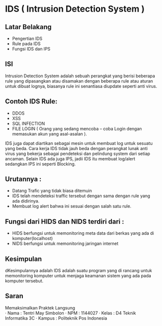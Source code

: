 # IDS ( Intrusion Detection System )
## Latar Belakang
* Pengertian IDS
* Rule pada IDS
* Fungsi IDS dan IPS

## ISI
Intrusion Detection System adalah sebuah perangkat yang berisi beberapa rule yang dipasangkan atau disamakan dengan beberapa rule atau aturan untuk dibuat lognya, biasanya rule ini senantiasa diupdate seperti anti virus.
## Contoh IDS Rule:
* DDOS
* XSS
* SQL INFECTION
* FILE LOGIN ( Orang yang sedang mencoba – coba Login dengan memasukan akun yang asal-asalan ).

IDS juga dapat diartikan sebagai mesin untuk membuat log untuk sesuatu yang beda. Cara kerja IDS tidak jauh beda dengan perangkat lunak anti virus yang bekerja sebagai pendeteksi  dan pelindung system dari setiap ancaman.
Selain IDS ada juga IPS, jadii IDS itu membuat log/alert sedangkan IPS ini seperti Blocking.

## Urutannya :
* Datang Trafic yang tidak biasa ditemuin
* IDS telah mendeteksi traffic tersebut dengan sama dengan rule yang ada didirinya.
* Membuat log alert bahwa ini sesuai dengan salah satu rule.

## Fungsi dari HIDS dan NIDS terdiri dari :
* HIDS berfungsi untuk memonitoring meta data dari berkas yang ada di komputer(localhost)
* NIDS berfungsi untuk memonitoring jaringan internet
 
## Kesimpulan
dKesimpulannya adalah IDS adalah suatu program yang di rancang untuk memonitoring komputer untuk menjaga keamanan sistem yang ada pada komputer tersebut.

## Saran
Memaksimalkan Praktek Langsung
<br>
·         Nama : Tentri May Simbolon
·         NPM : 1144027
·         Kelas : D4 Teknik Informatika 3C
·         Kampus : Politeknik Pos Indonesia


